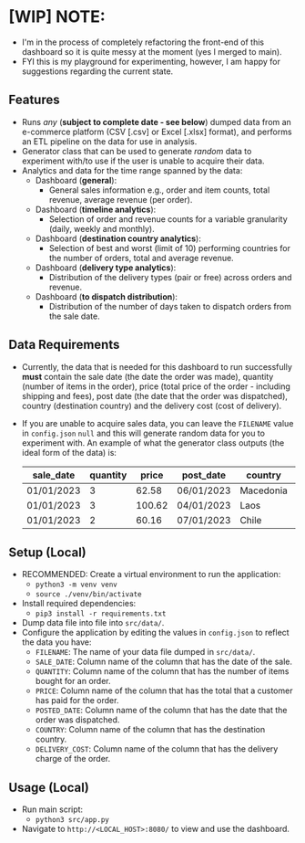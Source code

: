 # [WIP] NOTE: 
- I'm in the process of completely refactoring the front-end of this dashboard so it is quite messy at the moment (yes I merged to main).
- FYI this is my playground for experimenting, however, I am happy for suggestions regarding the current state.



## Features
- Runs _any_ (**subject to complete date - see below**) dumped data from an e-commerce platform (CSV [.csv] or Excel [.xlsx] format), and performs an ETL pipeline on the data for use in analysis.
- Generator class that can be used to generate _random_ data to experiment with/to use if the user is unable to acquire their data.
- Analytics and data for the time range spanned by the data:
	- Dashboard (**general**):
		- General sales information  e.g., order and item counts, total revenue, average revenue (per order).
  	- Dashboard (**timeline analytics**):
  		- Selection of order and revenue counts for a variable granularity (daily, weekly and monthly).
  	- Dashboard (**destination country analytics**):
  		- Selection of best and worst (limit of 10) performing countries for the number of orders, total and average revenue.
  	- Dashboard (**delivery type analytics**):
  		- Distribution of the delivery types (pair or free) across orders and revenue.
  	- Dashboard (**to dispatch distribution**):
  		- Distribution of the number of days taken to dispatch orders from the sale date.

## Data Requirements
- Currently, the data that is needed for this dashboard to run successfully **must** contain the sale date (the date the order was made), quantity (number of items in the order), price (total price of the order - including shipping and fees), post date (the date that the order was dispatched), country (destination country) and the delivery cost (cost of delivery).
- If you are unable to acquire sales data, you can leave the <code>FILENAME</code> value in <code>config.json</code> <code>null</code> and this will generate random data for you to experiment with. An example of what the generator class outputs (the ideal form of the data) is:
  
	| sale_date  | quantity | price  | post_date  | country   | delivery_cost |
	|------------|----------|--------|------------|-----------|---------------|
	| 01/01/2023 | 3        | 62.58  | 06/01/2023 | Macedonia | 0             |
	| 01/01/2023 | 3        | 100.62 | 04/01/2023 | Laos      | 20.12         |
	| 01/01/2023 | 2        | 60.16  | 07/01/2023 | Chile     | 12.03         |

## Setup (Local)
- RECOMMENDED: Create a virtual environment to run the application:
	- <code>python3 -m venv venv</code>
	- <code>source ./venv/bin/activate</code>
- Install required dependencies:
	- <code>pip3 install -r requirements.txt</code>
- Dump data file into file into <code>src/data/</code>.
- Configure the application by editing the values in <code>config.json</code> to reflect the data you have:
	- <code>FILENAME</code>: The name of your data file dumped in <code>src/data/</code>.
	- <code>SALE_DATE</code>: Column name of the column that has the date of the sale.
	- <code>QUANTITY</code>: Column name of the column that has the number of items bought for an order.
	- <code>PRICE</code>: Column name of the column that has the total that a customer has paid for the order.
	- <code>POSTED_DATE</code>: Column name of the column that has the date that the order was dispatched.
	- <code>COUNTRY</code>: Column name of the column that has the destination country.
	- <code>DELIVERY_COST</code>: Column name of the column that has the delivery charge of the order.

## Usage (Local)
- Run main script:
	- <code>python3 src/app.py</code>
- Navigate to <code>http://<LOCAL_HOST>:8080/</code> to view and use the dashboard.
